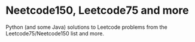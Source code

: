 # Neetcode150, Leetcode75 and more
Python (and some Java) solutions to Leetcode problems from the Leetcode75/Neetcode150 list and more.
